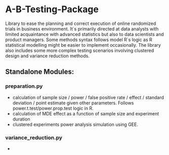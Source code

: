 # A-B-Testing-Package

Library to ease the planning and correct execution of online randomized trials in business environment. It´s primarily directed at data analysts with limited acquaintance with advanced statistics but also to data scientists and product managers. Some methods syntax follows model R´s logic as R statistical modelling might be easier to implement occasionally. The library also includes some more complex testing scenarios involving clustered design and variance reduction methods.

## Standalone Modules:

### preparation.py

* calculation of sample size / power / false positive rate /  effect / standard deviation / point estimate given other parameters. Follows power.t.test/power.prop.test logic in R.
* calculation of MDE effect as a function of sample size and experiment duration
* clustered experiments power analysis simulation using GEE.

### variance_reduction.py
*


